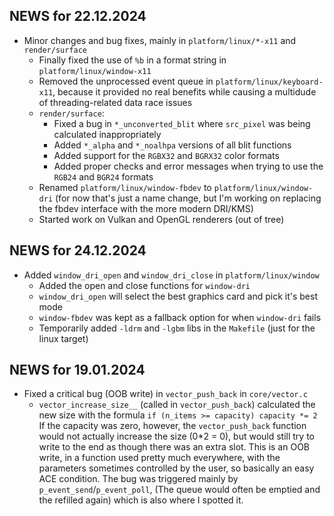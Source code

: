 ## NEWS for 22.12.2024
* Minor changes and bug fixes, mainly in `platform/linux/*-x11` and `render/surface`
    * Finally fixed the use of `%b` in a format string in `platform/linux/window-x11`
    * Removed the unprocessed event queue in `platform/linux/keyboard-x11`,
        because it provided no real benefits while causing a multidude of
        threading-related data race issues
    * `render/surface`:
        * Fixed a bug in `*_unconverted_blit` where `src_pixel` was being calculated inappropriately
        * Added `*_alpha` and `*_noalhpa` versions of all blit functions
        * Added support for the `RGBX32` and `BGRX32` color formats
        * Added proper checks and error messages when trying to use the `RGB24` and `BGR24` formats
    * Renamed `platform/linux/window-fbdev` to `platform/linux/window-dri`
        (for now that's just a name change, but I'm working on replacing
        the fbdev interface with the more modern DRI/KMS)
    * Started work on Vulkan and OpenGL renderers (out of tree)

## NEWS for 24.12.2024
* Added `window_dri_open` and `window_dri_close` in `platform/linux/window`
    * Added the open and close functions for `window-dri`
    * `window_dri_open` will select the best graphics card and pick it's best mode
    * `window-fbdev` was kept as a fallback option for when `window-dri` fails
    * Temporarily added `-ldrm` and `-lgbm` libs in the `Makefile` (just for the linux target)

## NEWS for 19.01.2024
* Fixed a critical bug (OOB write) in `vector_push_back` in `core/vector.c`
    * `vector_increase_size__` (called in `vector_push_back`) calculated the new size
        with the formula
        `
        if (n_items >= capacity)
            capacity *= 2
        `
        If the capacity was zero, however, the `vector_push_back` function would not actually increase the size (0*2 = 0),
        but would still try to write to the end as though there was an extra slot.
        This is an OOB write, in a function used pretty much everywhere,
        with the parameters sometimes controlled by the user, so basically an easy ACE condition.
        The bug was triggered mainly by `p_event_send`/`p_event_poll`,
        (The queue would often be emptied and the refilled again)
        which is also where I spotted it.

